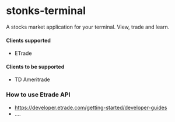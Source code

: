 # stonks-terminal

A stocks market application for your terminal.  View, trade and learn.

#### Clients supported
- ETrade

#### Clients to be supported
- TD Ameritrade

### How to use Etrade API
- https://developer.etrade.com/getting-started/developer-guides
- ....
